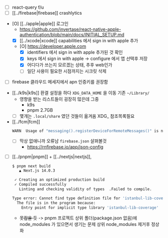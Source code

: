 - [ ] react-query f/u
- [ ] [[../firebase|firebase]] crashlytics
- [O] [[../apple|apple]] 로그인
  + https://github.com/invertase/react-native-apple-authentication/blob/main/docs/INITIAL_SETUP.md
  - [X] [[../xcode|xcode]] capabilities  에서 sign in with apple 추가
  - [O] https://developer.apple.com
    - [X] identifiers 에서 sign in with apple 추가된 것 확인
    - [X] keys 에서 sign in with apple -> configure 에서 앱 선택후 저장
    - [X] 어디다가 쓰는지 모르겠는 상태, 추후 web인가
    - [ ] 일단 사용이 필요한 시점까지는 시크릿 삭제
- [ ] firebase 클라우드 메세지에서 apn 인증키를 권장함
- [[../k9s|k9s]] 환결 설정을 하다 `XDG_DATA_HOME` 을 이동 기존 `~/Library/`
  - 영향을 받는 리스트들이 굉장히 많은데 그중
    - k9s
    - pnpm 2.7GB
  - [ ] 몇개는 `.local/share` 였던 것들이 옮겨옴 XDG_ 참조목록필요
- [[../fcm|fcm]]
  ```sh 
  WARN  Usage of "messaging().registerDeviceForRemoteMessages()" is not required. You only need to register if auto-registration is disabled in your 'firebase.json' configuration file via the 'messaging_ios_auto_register_for_remote_messages' property.
  ```
  - [ ] 막상 없애니까 오류남 `firebase.json` 살펴볼것
     + https://rnfirebase.io/app/json-config
- [ ] [[../pnpm|pnpm]] + [[../nextjs|nextjs]], 
  ```sh 
  $ pnpm next build
     ▲ Next.js 14.0.3

   ✓ Creating an optimized production build
   ✓ Compiled successfully
     Linting and checking validity of types  .Failed to compile.

  Type error: Cannot find type definition file for 'istanbul-lib-coverage'.
    The file is in the program because:
      Entry point for implicit type library 'istanbul-lib-coverage'
  ```
  - ~~못잡을 듯~~ -> pnpm 프로젝트 상위 폴더(package.json 없음)에 node_modules 가 있으면서 생기는 문제 상위 node_modules 제거후 정상화
